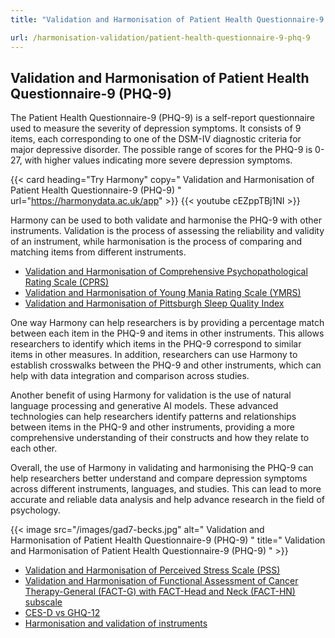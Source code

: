 ```yaml
---
title: "Validation and Harmonisation of Patient Health Questionnaire-9 (PHQ-9)"

url: /harmonisation-validation/patient-health-questionnaire-9-phq-9
---
```


## Validation and Harmonisation of Patient Health Questionnaire-9 (PHQ-9)

The Patient Health Questionnaire-9 (PHQ-9) is a self-report questionnaire used to measure the severity of depression symptoms. It consists of 9 items, each corresponding to one of the DSM-IV diagnostic criteria for major depressive disorder. The possible range of scores for the PHQ-9 is 0-27, with higher values indicating more severe depression symptoms.

{{< card heading="Try Harmony" copy=" Validation and Harmonisation of Patient Health Questionnaire-9 (PHQ-9) " url="https://harmonydata.ac.uk/app" >}}
{{< youtube cEZppTBj1NI >}}

Harmony can be used to both validate and harmonise the PHQ-9 with other instruments. Validation is the process of assessing the reliability and validity of an instrument, while harmonisation is the process of comparing and matching items from different instruments.

* [Validation and Harmonisation of Comprehensive Psychopathological Rating Scale (CPRS)](/harmonisation-validation/comprehensive-psychopathological-rating-scale-cprs)
* [Validation and Harmonisation of Young Mania Rating Scale (YMRS)](/harmonisation-validation/young-mania-rating-scale-ymrs)
* [Validation and Harmonisation of Pittsburgh Sleep Quality Index](/harmonisation-validation/pittsburgh-sleep-quality-index)

One way Harmony can help researchers is by providing a percentage match between each item in the PHQ-9 and items in other instruments. This allows researchers to identify which items in the PHQ-9 correspond to similar items in other measures. In addition, researchers can use Harmony to establish crosswalks between the PHQ-9 and other instruments, which can help with data integration and comparison across studies.

Another benefit of using Harmony for validation is the use of natural language processing and generative AI models. These advanced technologies can help researchers identify patterns and relationships between items in the PHQ-9 and other instruments, providing a more comprehensive understanding of their constructs and how they relate to each other.

Overall, the use of Harmony in validating and harmonising the PHQ-9 can help researchers better understand and compare depression symptoms across different instruments, languages, and studies. This can lead to more accurate and reliable data analysis and help advance research in the field of psychology. 


{{< image src="/images/gad7-becks.jpg" alt=" Validation and Harmonisation of Patient Health Questionnaire-9 (PHQ-9) " title=" Validation and Harmonisation of Patient Health Questionnaire-9 (PHQ-9) " >}}









* [Validation and Harmonisation of Perceived Stress Scale (PSS)](/harmonisation-validation/perceived-stress-scale-pss)
* [Validation and Harmonisation of Functional Assessment of Cancer Therapy-General (FACT-G) with FACT-Head and Neck (FACT-HN) subscale](/harmonisation-validation/functional-assessment-of-cancer-therapy-general-fact-g-with-fact-head-and-neck-fact-hn-subscale)
* [CES-D vs GHQ-12](/compare-harmonise-instruments/ces-d-vs-ghq-12/)
* [Harmonisation and validation of instruments](/harmonisation-validation/)